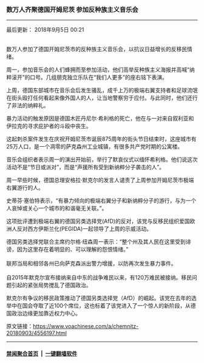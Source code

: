 ### 数万人齐聚德国开姆尼茨 参加反种族主义音乐会
------------------------

<div class="published">
 <span class="date" title="中国时间">
  <time datetime="2018-09-05T00:21:00+08:00">
   最后更新： 2018年9月5日 00:21
  </time>
 </span>
</div>
<br/>
<div class="wsw">
 <p>
  数万人参加了德国开姆尼茨市的反种族主义音乐会，以抗议日益增长的反移民情绪。
 </p>
 <p>
  周一，参加音乐会的人们蜂拥而至参加活动，他们高举反种族主义海报并高喊“纳粹滚开”的口号。几组朋克独立乐队在“我们人更多”的座右铭下表演。
 </p>
 <p>
  上周，德国东部城市在音乐会后发生骚乱，成千上万的极端右翼支持者和足球流氓在街头殴打任何看起来像外国人的人，让当地警察穷于应付。与此同时，他们还行了非法的纳粹礼。
 </p>
 <p>
  暴力活动的触发原因是德国木匠丹尼尔·希利格的死亡，他在与一对来自叙利亚和伊拉克的寻求庇护者的斗殴中丧生。
 </p>
 <p>
  这起刺杀案件发生在庆祝开姆尼茨市诞辰875周年的街头节日结束时，这座城市有25万人口，是一个凋零的萨克森州工业城镇，有很多共产党时期的公寓楼。
 </p>
 <p>
  音乐会组织者表示周一的演出开始前，举行了默哀仪式以缅怀希利格。他们说这次活动不是“节日或派对”，而是“声援所有受到新纳粹分子袭击的人”。
 </p>
 <p>
  周一早些时候，德国总理安格拉·默克尔的发言人谴责了上周参加开姆尼茨市极端右翼游行的人。
 </p>
 <p>
  史蒂芬·塞伯特表示，“有暴力倾向的极端右翼分子和新纳粹分子的游行，与为一个人哀悼或关心一个城市的和谐毫无关联。”。
 </p>
 <p>
  这项批评遭到极端右翼的德国另类选择党(AfD)的反对，该党与反移民组织爱国欧洲人反对西方伊斯兰化(PEGIDA)一起领导了上周的示威活动。
 </p>
 <p>
  德国另类选择党联合主席约尔格·纽森周一表示：“整个州及其人民在这里受到诽谤，因为这里存在着明显的、可以理解的怨恨情绪。”
  <br/>
  <br/>
  联邦当局和相邻各州已向萨克森派出警力增援，以防再次发生暴力事件。
  <br/>
  <br/>
  自2015年默克尔宣布接纳来自中东的战争难民以来，有120万难民被接纳。移民问题引起的紧张局势搅乱了德国政治。
 </p>
 <p>
  默克尔有争议的移民政策推动了德国另类选择党（AfD）的崛起。该党在去年的选举中在国会夺取了近100个席位，这也标着了该党进入了一个惊人的新阶段，从德国政治边缘更加靠近权力中心。
 </p>
</div>

原文链接：https://www.voachinese.com/a/chemnitz-20180903/4556197.html


------------------------
#### [禁闻聚合首页](https://github.com/gfw-breaker/banned-news/blob/master/README.md) &nbsp;|&nbsp;  [一键翻墙软件](https://github.com/gfw-breaker/nogfw/blob/master/README.md)